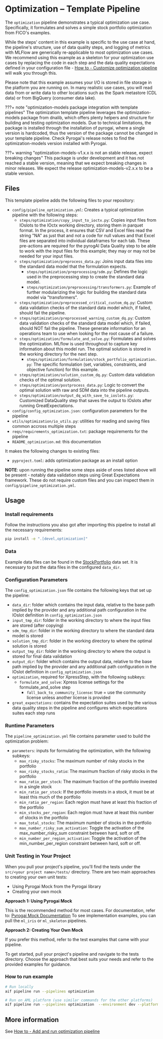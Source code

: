 # Optimization – Template Pipeline

The `optimization` pipeline demonstrates a typical optimization use case. Specifically, it formulates and solves a simple stock portfolio optimization from FICO's examples.

While the steps' content in this example is specific to the use case at hand, the pipeline's structure, use of data quality steps, and logging of metrics with MLFlow are generically re-applicable to most optimization use cases. We recommend using this example as a skeleton for your optimization use cases by replacing the code in each step and the data quality expectations defined in your configuration file - [How to - Customize optimization pipeline](https://developerportal.pg.com/docs/default/Component/PyrogAI/general-information/how-tos/pyrogai/template-pipelines/customize-optimization-pipeline/) will walk you through this.

Please note that this example assumes your I/O is stored in file storage in the platform you are running on. In many realistic use cases, you will read data from or write data to other locations such as the Spark metastore (CDL data) or from BigQuery (consumer data lake).

???+ note "optimization-models package integration with template pipelines"
  The optimization template pipeline leverages the optimization-models package from dnalib, which offers plenty
  helpers and structure for building and testing optimization models. Due to technical limitations, the package
  is installed through the installation of pyrogai, where a single version is hardcoded, thus the version of the
  package cannot be changed in your template pipeline. Check Pyrogai's release notes to find the optimization-models
  version installed with Pyrogai.

???+ warning "optimization-models-v1.x.x is not an stable release, expect breaking changes"
  This package is under development and it has not reached a stable version, meaning that we expect breaking changes in
  minor releases. We expect the release optimization-models-v2.x.x to be a stable version.

## Files

This template pipeline adds the following files to your repository:

- `config/pipeline_optimization.yml`: Creates a typical optimization pipeline with the following steps:
  - `steps/optimization/copy_input_to_ioctx.py`: Copies input files from IOslots to the IOctx working directory, storing them in parquet format. In the process, it ensures that CSV and Excel files read the string "NA" as just that and not a code for null values and that Excel files are separated into individual dataframes for each tab.  These pre-actions are required for the pyrogAI Data Quality step to be able to work with the input files for this example; they may or may not be needed for your input files.
  - `steps/optimization/preprocess_data.py`: Joins input data files into the standard data model that the formulation expects.
    - `steps/optimization/preprocessing/sdm.py`: Defines the logic used in the preprocessing step to create the standard data model.
    - `steps/optimization/preprocessing/transformers.py`: Example of further modularizing the logic for building the standard data model via "transformers".
  - `steps/optimization/preprocessed_critical_custom_dq.py`: Custom data validation checks of the standard data model which, if failed, should fail the pipeline.
  - `steps/optimization/preprocessed_warning_custom_dq.py`: Custom data validation checks of the standard data model which, if failed, should NOT fail the pipeline. These generate information for an operations team to use when looking for the root cause of a failure.
  - `steps/optimization/formulate_and_solve.py`: Formulates and solves the optimization. MLflow is used throughout to capture key information about this model run. The optimal solution is stored in the working directory for the next step.
    - `steps/optimization/formulation/stock_portfolio_optimization.py`: The specific formulation (set, variables, constraints, and objective function) for this example.
  - `steps/optimization/solution_custom_dq.py`: Custom data validation checks of the optimal solution.
  - `steps/optimization/postprocess_data.py`: Logic to convert the optimal solution with raw and SDM data into the pipeline outputs.
  - `steps/optimization/output_dq_with_save_to_ioslots.py`: Customized DataQuality step that saves the output to IOslots after running GreatExpectations.
- `config/config_optimization.json`: configuration parameters for the pipeline
- `utils/optimization/io_utils.py`: utilities for reading and saving files common accross multiple steps
- `reqs/requirements_optimization.txt`: package requirements for the pipeline
- `README_optimization.md`: this documentation

It makes the following changes to existing files:

- `pyproject.toml`: adds optimization package as an install option

**NOTE**: upon running the pipeline some steps aside of ones listed above will be present - notably data validation steps using Great Expectations framework. These do not require custom files and you can inspect them in `config/pipeline_optimization.yml`.

## Usage

### Install requirements

Follow the instructions you also got after importing this pipeline to install all the necessary requirements:

```sh
pip install -e ".[devel,optimization]"
```

### Data

Example data files can be found in the [StockPortfolio](https://pgone.sharepoint.com/sites/AIFUserFiles/Tutorial%20Data/Forms/AllItems.aspx) data set. It is necessary to put the data files in the configured `data_dir`.

### Configuration Parameters

The `config_optimization.json` file contains the following keys that set up the pipeline:

- `data_dir`: folder which contains the input data, relative to the base path implied by the provider and any additional path configuration in the IOslot definition in `config_optimization.json`
- `input_tmp_dir`: folder in the working directory to where the input files are stored (after copying)
- `sdm_tmp_dir`: folder in the working directory to where the standard data model is stored
- `solution_tmp_dir`: folder in the working directory to where the optimal solution is stored
- `output_tmp_dir`: folder in the working directory to where the output is stored for final data validation
- `output_dir`: folder which contains the output data, relative to the base path implied by the provider and any additional path configuration in the IOslot definition in `config_optimization.json`
- `optimization`, required for XpressStep, with the following subkeys:
  - `formulate_and_solve`: Xpress license settings for the formulate_and_solve step
    - `fall_back_to_community_license`: true = use the community license unless another license is provided
- `great_expectations`: contains the expectation suites used by the various data quality steps in the pipeline and configures which expecations suites each step runs

### Runtime Parameters

The `pipeline_optimization.yml` file contains parameter used to build the optimization problem:

- `parameters`: inputs for formulating the optimization, with the following subkeys:
  - `max_risky_stocks`: The maximum number of risky stocks in the portfolio
  - `max_risky_stocks_ratio`: The maximum fraction of risky stocks in the portfolio
  - `max_ratio_per_stock`: The maximum fraction of the portfolio invested in a single stock
  - `min_ratio_per_stock`: If the portfolio invests in a stock, it must be at least this much of the portfolio
  - `min_ratio_per_region`: Each region must have at least this fraction of the portfolio
  - `min_stocks_per_region`: Each region must have at least this number of stocks in the portfolio
  - `max_total_stocks`: The maximum number of stocks in the portfolio
  - `max_number_risky_sum_activation`: Toggle the activation of the max_number_risky_sum constraint between hard, soft or off.
  - `min_number_per_region_activation`: Toggle the activation of the min_number_per_region constraint between hard, soft or off.

### Unit Testing in Your Project
When you pull your project's pipeline, you'll find the tests under the `src/<your project name>/tests/` directory. There are two main approaches to creating your own unit tests:
- Using Pyrogai Mock from the Pyrogai library
- Creating your own mock

**Approach 1: Using Pyrogai Mock**

This is the recommended method for most cases.
For documentation, refer to: [Pyrogai Mock Documentation](https://developerportal.pg.com/docs/default/Component/PyrogAI/test_mock_step/)
To see implementation examples, you can pull the `ml_iris` or `ml_skeleton` pipelines.

**Approach 2: Creating Your Own Mock**

If you prefer this method, refer to the test examples that came with your pipeline.

To get started, pull your project's pipeline and navigate to the tests directory. Choose the approach that best suits your needs and refer to the provided examples for guidance.

### How to run example

```bash
# Run locally
aif pipeline run --pipelines optimization

# Run on AML platform (use similar commands for the other platforms)
aif pipeline run --pipelines optimization  --environment dev --platform AML
```

## More information

See [How to - Add and run optimization pipeline](https://developerportal.pg.com/docs/default/Component/PyrogAI/general-information/how-tos/pyrogai/template-pipelines/add-and-run-optimization-pipeline/)
